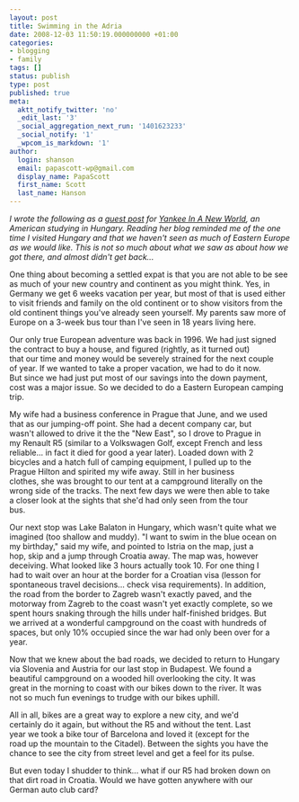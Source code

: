 ```yaml
---
layout: post
title: Swimming in the Adria
date: 2008-12-03 11:50:19.000000000 +01:00
categories:
- blogging
- family
tags: []
status: publish
type: post
published: true
meta:
  aktt_notify_twitter: 'no'
  _edit_last: '3'
  _social_aggregation_next_run: '1401623233'
  _social_notify: '1'
  _wpcom_is_markdown: '1'
author:
  login: shanson
  email: papascott-wp@gmail.com
  display_name: PapaScott
  first_name: Scott
  last_name: Hanson
---
```

<p><em>I wrote the following as a <a href="http://www.yankeeinnewworld.com/2008/12/02/from-papa-scott-as-an-expat-travel-may-not-be-what-you-think/">guest post</a> for <a href="http://www.yankeeinnewworld.com/">Yankee In A New World</a>, an American studying in Hungary. Reading her blog reminded me of the one time I visited Hungary and that we haven't seen as much of Eastern Europe as we would like. This is not so much about what we saw as about how we got there, and almost didn't get back...</em></p>
<p>One thing about becoming a settled expat is that you are not able to be see as much of your new country and continent as you might think. Yes, in Germany we get 6 weeks vacation per year, but most of that is used either to visit friends and family on the old continent or to show visitors from the old continent things you've already seen yourself. My parents saw more of Europe on a 3-week bus tour than I've seen in 18 years living here.</p>
<p>Our only true European adventure was back in 1996. We had just signed<br />
the contract to buy a house, and figured (rightly, as it turned out)<br />
that our time and money would be severely strained for the next couple<br />
of year. If we wanted to take a proper vacation, we had to do it now.<br />
But since we had just put most of our savings into the down payment,<br />
cost was a major issue. So we decided to do a Eastern European camping<br />
trip.</p>
<p>My wife had a business conference in Prague that June, and we used<br />
that as our jumping-off point. She had a decent company car, but<br />
wasn't allowed to drive it the the "New East", so I drove to Prague in<br />
my Renault R5 (similar to a Volkswagen Golf, except French and less<br />
reliable... in fact it died for good a year later). Loaded down with 2<br />
bicycles and a hatch full of camping equipment, I pulled up to the<br />
Prague Hilton and spirited my wife away. Still in her business<br />
clothes, she was brought to our tent at a campground literally on the<br />
wrong side of the tracks. The next few days we were then able to take<br />
a closer look at the sights that she'd had only seen from the tour<br />
bus.</p>
<p>Our next stop was Lake Balaton in Hungary, which wasn't quite what we<br />
imagined (too shallow and muddy). "I want to swim in the blue ocean on<br />
my birthday," said my wife, and pointed to Istria on the map, just a<br />
hop, skip and a jump through Croatia away. The map was, however<br />
deceiving. What looked like 3 hours actually took 10. For one thing I<br />
had to wait over an hour at the border for a Croatian visa (lesson for<br />
spontaneous travel decisions... check visa requirements). In addition,<br />
the road from the border to Zagreb wasn't exactly paved, and the<br />
motorway from Zagreb to the coast wasn't yet exactly complete, so we<br />
spent hours snaking through the hills under half-finished bridges. But<br />
we arrived at a wonderful campground on the coast with hundreds of<br />
spaces, but only 10% occupied since the war had only been over for a<br />
year.</p>
<p>Now that we knew about the bad roads, we decided to return to Hungary<br />
via Slovenia and Austria for our last stop in Budapest. We found a<br />
beautiful campground on a wooded hill overlooking the city. It was<br />
great in the morning to coast with our bikes down to the river. It was<br />
not so much fun evenings to trudge with our bikes uphill.</p>
<p>All in all, bikes are a great way to explore a new city, and we'd<br />
certainly do it again, but without the R5 and without the tent. Last<br />
year we took a bike tour of Barcelona and loved it (except for the<br />
road up the mountain to the Citadel). Between the sights you have the<br />
chance to see the city from street level and get a feel for its pulse.</p>
<p>But even today I shudder to think... what if our R5 had broken down on<br />
that dirt road in Croatia. Would we have gotten anywhere with our<br />
German auto club card?</p>
